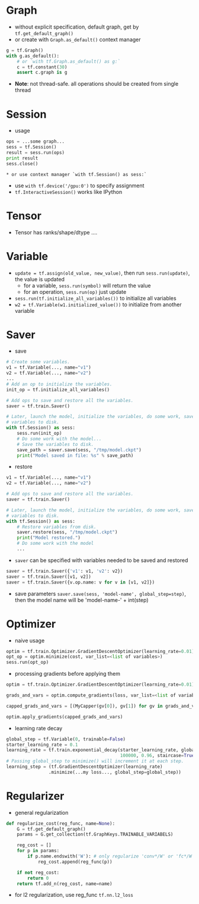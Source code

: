 # Graph
* without explicit specification, default graph, get by `tf.get_default_graph()`
* or create with `Graph.as_default()` context manager
```python
g = tf.Graph()
with g.as_default():
    # or `with tf.Graph.as_default() as g:`
    c = tf.constant(30)
    assert c.graph is g
```

* **Note**: not thread-safe. all operations should be created from single thread

# Session
* usage 
```python
ops = ...some graph...
sess = tf.Session()
result = sess.run(ops)
print result
sess.close()
```
    * or use context manager `with tf.Session() as sess:`
* use `with tf.device('/gpu:0')` to specify assignment
* `tf.InteractiveSession()` works like IPython

# Tensor
* Tensor has ranks/shape/dtype ....

# Variable
* `update = tf.assign(old_value, new_value)`, then run `sess.run(update)`, the value is updated
    * for a variable, `sess.run(symbol)` will return the value
    * for an operation, `sess.run(op)` just update
* `sess.run(tf.initialize_all_variables())` to initialize all variables
* `w2 = tf.Variable(w1.initialized_value())` to initialize from another variable

# Saver
* save
```python
# Create some variables.
v1 = tf.Variable(..., name="v1")
v2 = tf.Variable(..., name="v2")
...
# Add an op to initialize the variables.
init_op = tf.initialize_all_variables()

# Add ops to save and restore all the variables.
saver = tf.train.Saver()

# Later, launch the model, initialize the variables, do some work, save the
# variables to disk.
with tf.Session() as sess:
    sess.run(init_op)
    # Do some work with the model...
    # Save the variables to disk.
    save_path = saver.save(sess, "/tmp/model.ckpt")
    print("Model saved in file: %s" % save_path)
```
* restore
```python
v1 = tf.Variable(..., name="v1")
v2 = tf.Variable(..., name="v2")

# Add ops to save and restore all the variables.
saver = tf.train.Saver()

# Later, launch the model, initialize the variables, do some work, save the
# variables to disk.
with tf.Session() as sess:
    # Restore variables from disk.
    saver.restore(sess, "/tmp/model.ckpt")
    print("Model restored.")
    # Do some work with the model
    ...
```
* `saver` can be specified with variables needed to be saved and restored
```python
saver = tf.train.Saver({'v1': v1, 'v2': v2})
saver = tf.train.Saver([v1, v2])
saver = tf.train.Saver({v.op.name: v for v in [v1, v2]})
```
* save parameters `saver.save(sess, 'model-name', global_step=step)`, then the model name
will be 'model-name-' + int(step)

# Optimizer
* naive usage
```python
optim = tf.train.Optimizer.GradientDescentOptimizer(learning_rate=0.01)
opt_op = optim.minimize(cost, var_list=<list of variables>)
sess.run(opt_op)
```
* processing gradients before applying them
```python
optim = tf.train.Optimizer.GradientDescentOptimizer(learning_rate=0.01)

grads_and_vars = optim.compute_gradients(loss, var_list=<list of variables>)

capped_grads_and_vars = [(MyCapper(gv[0]), gv[1]) for gv in grads_and_vars]

optim.apply_gradients(capped_grads_and_vars)
```
* learning rate decay
```python
global_step = tf.Variable(0, trainable=False)
starter_learning_rate = 0.1
learning_rate = tf.train.exponential_decay(starter_learning_rate, global_step,
                                           100000, 0.96, staircase=True)
# Passing global_step to minimize() will increment it at each step.
learning_step = (tf.GradientDescentOptimizer(learning_rate)
                .minimize(...my loss..., global_step=global_step))
```

# Regularizer
* general regularization
```python
def regularize_cost(reg_func, name=None):
    G = tf.get_default_graph()
    params = G.get_collection(tf.GraphKeys.TRAINABLE_VARIABELS)

    reg_cost = []
    for p in params:
        if p.name.endswith('W'): # only regularize 'conv*/W' or 'fc*/W'
            reg_cost.append(reg_func(p))

    if not reg_cost:
        return 0
    return tf.add_n(reg_cost, name=name)
```
* for l2 regularization, use reg_func `tf.nn.l2_loss`

